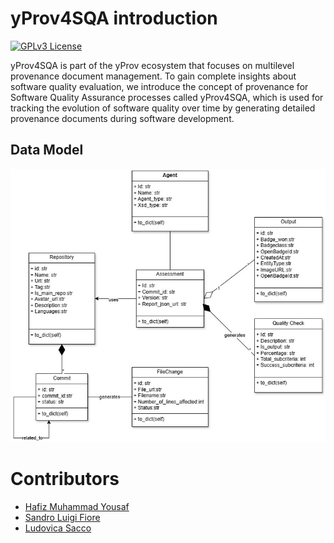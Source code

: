 # yProv4SQA introduction

[![GPLv3 License](https://img.shields.io/badge/License-GPL%20v3-yellow.svg)](https://opensource.org/licenses/)

yProv4SQA is part of the yProv ecosystem that focuses on multilevel provenance document management. 
To gain complete insights about software quality evaluation, we introduce the concept of provenance for Software Quality Assurance processes called yProv4SQA, which is used for tracking the evolution of software quality over time by generating detailed provenance documents during software development.


## Data Model

![Data Model](/yProv4SQA-docs/assets/DataModel.jpg)



# Contributors

- [Hafiz Muhammad Yousaf](https://github.com/Yousaf95)
- [Sandro Luigi Fiore](https://github.com/sandrofioretn)
- [Ludovica Sacco](https://github.com/ludvi)

